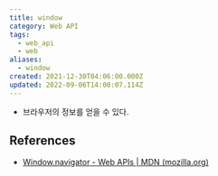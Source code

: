 ```yaml
---
title: window
category: Web API
tags:
  - web_api
  - web
aliases:
  - window
created: 2021-12-30T04:06:00.000Z
updated: 2022-09-06T14:00:07.114Z
---
```


<Metadata />

- 브라우저의 정보를 얻을 수 있다.

## References

- [Window.navigator - Web APIs | MDN (mozilla.org)](https://developer.mozilla.org/en-US/docs/Web/API/Window/navigator#example_1_browser_detect_and_return_a_string)
